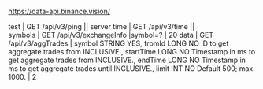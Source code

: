 https://data-api.binance.vision/

test | GET /api/v3/ping  || 
server time | GET /api/v3/time ||  
symbols | GET /api/v3/exchangeInfo |symbol=? | 20
data | GET /api/v3/aggTrades | symbol	STRING	YES, fromId	LONG	NO	ID to get aggregate trades from INCLUSIVE., startTime	LONG	NO	Timestamp in ms to get aggregate trades from INCLUSIVE., endTime	LONG	NO	Timestamp in ms to get aggregate trades until INCLUSIVE., limit	INT	NO	Default 500; max 1000. | 2
